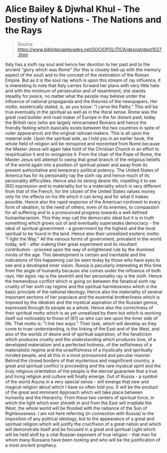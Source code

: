 # Alice Bailey & Djwhal Khul - The Destiny of Nations - The Nations and the Rays

> Source: https://www.bibliotecapleyades.net/SOCIOPOLITICA/desnat/dest1027.html

Italy has a sixth ray soul and hence her devotion to her past and to the ancient "glory which was Rome" (for this is closely tied up with the memory aspect of the soul) and to the concept of the restoration of the Roman Empire. But as it is the soul ray which is upon this stream of ray influence, it is interesting to note that Italy carries forward her plans with very little hate and with the minimum of persecution and of resentment; she stands steadily for peace, no matter what the people may believe under the influence of national propaganda and the theories of the newspapers. Her motto, esoterically stated, is, as you know: "I carve the Paths." This will be true eventually in the spiritual as well as in the literal sense. Rome was the great road builder and road maker of Europe in the far distant past; today the British race (who are largely reincarnated Romans and hence the friendly feeling which basically exists between the two countries in spite of outer appearance) are the original railroad makers. This is all upon the material side. Upon the spiritual side, as I told you in an earlier book, the whole field of religion will be reinspired and reoriented from Rome because the Master Jesus will again take hold of the Christian Church in an effort to respiritualize it and to reorganize it. From the chair of the Pope of Rome, the Master Jesus will attempt to swing that great branch of the religious beliefs of the world again into a position of spiritual power and away from its present authoritative and temporary political potency.
The United States of America has for its personality ray the sixth ray and hence much of its personality difficulties. Hence also its strong desire life, impelling it to sex [60] expression and to materiality but to a materiality which is very different from that of the French, for the citizen of the United States values money only for the effects on his life which it can bring and for what it makes possible. Hence also the rapid response of the American continent to every form of idealism, to the need of others, even of its enemies, to compassion for all suffering and to a pronounced progress towards a well defined humanitarianism. This they may call the democratic ideal but it is in truth something which grows out of and eventually supersedes democracy - the ideal of spiritual government - a government by the highest and the most spiritual to be found in the land. Hence also their unrealized esoteric motto: "I light the Way."
All the various forms of government, prevalent in the world today, will - after making their great experiment and its resultant contribution - proceed upon the way of enlightened rule by the illumined minds of the age. This development is certain and inevitable and the indications of this happening can be seen today by those who have eyes to see and a developed inner vision.
Russia is peculiarly interesting at this time from the angle of humanity because she comes under the influence of both rays. Her egoic ray is the seventh and her personality ray is the sixth. Hence the tremendous conflict which is going on between the fanatical sixth ray cruelty of her sixth ray regime and the spiritual harmlessness which is the basic principle of the national ideology. Hence also the materiality of several important sections of her populace and the essential brotherliness which is imposed by the idealism and the mystical aspiration of the Russian genius, expressed through its people as a whole. Hence also the correctness of their spiritual motto which is as yet unrealized by them but which is working itself out noticeably to those of [61] us who can see upon the inner side of life. That motto is: "I link two ways." Their task, which will develop as they come to truer understanding, is the linking of the East and of the West, and also of the worlds of desire and of spiritual aspiration, of the fanaticism which produces cruelty and the understanding which produces love, of a developed materialism and a perfected holiness, of the selfishness of a materialistic regime and the unselfishness of a mystically and spiritually minded people, and all this in a most pronounced and peculiar manner. Behind the closed borders of that mysterious and magnificent country, a great and spiritual conflict is proceeding and the rare mystical spirit and the truly religious orientation of the people is the eternal guarantee that a true and living religion and culture will finally emerge. Out of Russia - a symbol of the world Arjuna in a very special sense - will emerge that new and magical religion about which I have so often told you. It will be the product of the great and imminent Approach which will take place between humanity and the Hierarchy. From these two centers of spiritual force, in which the light which ever shineth in and from the East will irradiate the West, the whole world will be flooded with the radiance of the Sun of Righteousness. I am not here referring (in connection with Russia) to the imposition of any political ideology, but to the appearance of a great and spiritual religion which will justify the crucifixion of a great nation and which will demonstrate itself and be focused in a great and spiritual Light which will be held aloft by a vital Russian exponent of true religion - that man for whom many Russians have been looking and who will be the justification of a most ancient prophecy.
